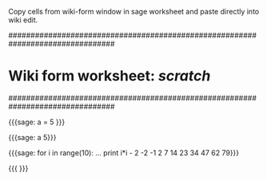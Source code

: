 Copy cells from wiki-form window in sage worksheet and paste directly into wiki edit.







################################################################################
# Wiki form worksheet: _scratch_
################################################################################



{{{sage: a = 5
}}}

{{{sage: a
5}}}


{{{sage: for i in range(10):
...    print i*i - 2
-2
-1
2
7
14
23
34
47
62
79}}}

{{{
}}}
